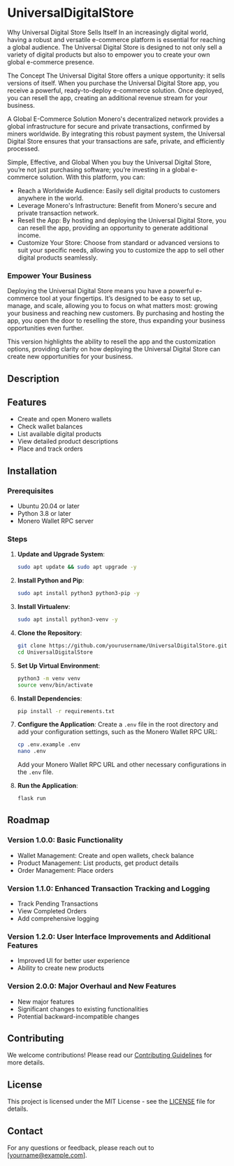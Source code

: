 # UniversalDigitalStore

Why Universal Digital Store Sells Itself
In an increasingly digital world, having a robust and versatile e-commerce platform is essential for reaching a global audience. The Universal Digital Store is designed to not only sell a variety of digital products but also to empower you to create your own global e-commerce presence.

The Concept
The Universal Digital Store offers a unique opportunity: it sells versions of itself. When you purchase the Universal Digital Store app, you receive a powerful, ready-to-deploy e-commerce solution. Once deployed, you can resell the app, creating an additional revenue stream for your business.

A Global E-Commerce Solution
Monero's decentralized network provides a global infrastructure for secure and private transactions, confirmed by miners worldwide. By integrating this robust payment system, the Universal Digital Store ensures that your transactions are safe, private, and efficiently processed.

Simple, Effective, and Global
When you buy the Universal Digital Store, you’re not just purchasing software; you’re investing in a global e-commerce solution. With this platform, you can:

- Reach a Worldwide Audience: Easily sell digital products to customers anywhere in the world.
- Leverage Monero's Infrastructure: Benefit from Monero's secure and private transaction network.
- Resell the App: By hosting and deploying the Universal Digital Store, you can resell the app, providing an opportunity to generate additional income.
- Customize Your Store: Choose from standard or advanced versions to suit your specific needs, allowing you to customize the app to sell other digital products seamlessly.
  
### Empower Your Business
Deploying the Universal Digital Store means you have a powerful e-commerce tool at your fingertips. It’s designed to be easy to set up, manage, and scale, allowing you to focus on what matters most: growing your business and reaching new customers. By purchasing and hosting the app, you open the door to reselling the store, thus expanding your business opportunities even further.

This version highlights the ability to resell the app and the customization options, providing clarity on how deploying the Universal Digital Store can create new opportunities for your business.

## Description


## Features
- Create and open Monero wallets
- Check wallet balances
- List available digital products
- View detailed product descriptions
- Place and track orders

## Installation

### Prerequisites
- Ubuntu 20.04 or later
- Python 3.8 or later
- Monero Wallet RPC server

### Steps

1. **Update and Upgrade System**:
   ```bash
   sudo apt update && sudo apt upgrade -y
   ```

2. **Install Python and Pip**:
   ```bash
   sudo apt install python3 python3-pip -y
   ```

3. **Install Virtualenv**:
   ```bash
   sudo apt install python3-venv -y
   ```

4. **Clone the Repository**:
   ```bash
   git clone https://github.com/yourusername/UniversalDigitalStore.git
   cd UniversalDigitalStore
   ```

5. **Set Up Virtual Environment**:
   ```bash
   python3 -m venv venv
   source venv/bin/activate
   ```

6. **Install Dependencies**:
   ```bash
   pip install -r requirements.txt
   ```

7. **Configure the Application**:
   Create a `.env` file in the root directory and add your configuration settings, such as the Monero Wallet RPC URL:
   ```bash
   cp .env.example .env
   nano .env
   ```
   Add your Monero Wallet RPC URL and other necessary configurations in the `.env` file.

8. **Run the Application**:
   ```bash
   flask run
   ```

## Roadmap

### Version 1.0.0: Basic Functionality
- Wallet Management: Create and open wallets, check balance
- Product Management: List products, get product details
- Order Management: Place orders

### Version 1.1.0: Enhanced Transaction Tracking and Logging
- Track Pending Transactions
- View Completed Orders
- Add comprehensive logging

### Version 1.2.0: User Interface Improvements and Additional Features
- Improved UI for better user experience
- Ability to create new products

### Version 2.0.0: Major Overhaul and New Features
- New major features
- Significant changes to existing functionalities
- Potential backward-incompatible changes

## Contributing
We welcome contributions! Please read our [Contributing Guidelines](CONTRIBUTING.md) for more details.

## License
This project is licensed under the MIT License - see the [LICENSE](LICENSE) file for details.

## Contact
For any questions or feedback, please reach out to [yourname@example.com].
